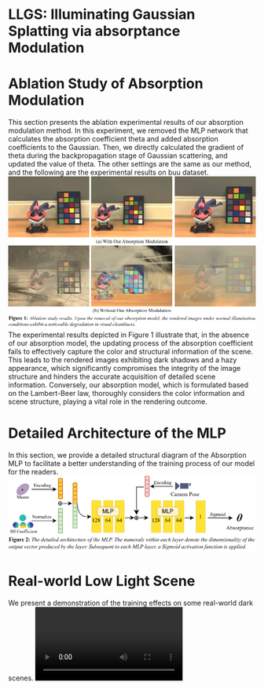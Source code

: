# LLGS: Illuminating Gaussian Splatting via absorptance Modulation

# Ablation Study of Absorption Modulation

This section presents the ablation experimental results of our absorption modulation method. In this experiment, we removed the MLP network that calculates the absorption coefficient theta and added absorption coefficients to the Gaussian. Then, we directly calculated the gradient of theta during the backpropagation stage of Gaussian scattering, and updated the value of theta. The other settings are the same as our method, and the following are the experimental results on buu dataset.
![fig1](https://github.com/LLGS2024/LLGS/blob/main/fig/fig1.png)
The experimental results depicted in Figure 1 illustrate that, in the absence of our absorption model, the updating process of the absorption coefficient fails to effectively capture the color and structural information of the scene. This leads to the rendered images exhibiting dark shadows and a hazy appearance, which significantly compromises the integrity of the image structure and hinders the accurate acquisition of detailed scene information. Conversely, our absorption model, which is formulated based on the Lambert-Beer law, thoroughly considers the color information and scene structure, playing a vital role in the rendering outcome.
# Detailed Architecture of the MLP
In this section, we provide a detailed structural diagram of the Absorption MLP to facilitate a better understanding of the training process of our model for the readers.
![fig2](https://github.com/LLGS2024/LLGS/blob/main/fig/MLP.png)
# Real-world Low Light Scene
We present a demonstration of the training effects on some real-world dark scenes.
![Video1](https://github.com/LLGS2024/LLGS/blob/main/video/output.mp4)

